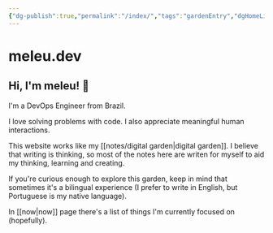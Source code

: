 ```yaml
---
{"dg-publish":true,"permalink":"/index/","tags":"gardenEntry","dgHomeLink":true,"dgPassFrontmatter":false}
---
```


# meleu.dev

## Hi, I'm meleu! 👋

I'm a DevOps Engineer from Brazil.

I love solving problems with code. I also appreciate meaningful human interactions.

This website works like my [[notes/digital garden|digital garden]]. I believe that writing is thinking, so most of the notes here are writen for myself to aid my thinking, learning and creating.

If you're curious enough to explore this garden, keep in mind that sometimes it's a bilingual experience (I prefer to write in English, but Portuguese is my native language).

In [[now|now]] page there's a list of things I'm currently focused on (hopefully).
